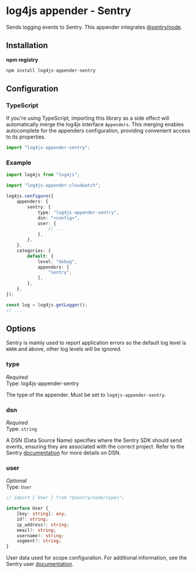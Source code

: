 # log4js appender - Sentry

Sends logging events to Sentry. This appender integrates
[@sentry/node][sentry_javascript].

[sentry_javascript]: https://github.com/getsentry/sentry-javascript

## Installation

**npm registry**

```sh
npm install log4js-appender-sentry
```

## Configuration

### TypeScript

If you're using TypeScript, importing this library as a side effect will
automatically merge the log4js interface `Appenders`. This merging enables
autocomplete for the appenders configuration, providing convenient access to its
properties.

```ts
import "log4js-appender-sentry";
```

### Example

```ts
import log4js from "log4js";

import "log4js-appender-cloudwatch";

log4js.configure({
	appenders: {
		sentry: {
			type: "log4js-appender-sentry",
			dsn: "<config>",
			user: {
				// ...
			},
		},
	},
	categories: {
		default: {
			level: "debug",
			appenders: [
				"sentry",
			],
		},
	},
});

const log = log4js.getLogger();
// ...
```

## Options

Sentry is mainly used to report application errors so the default log level is
`WARN` and above, other log levels will be ignored.

### type

_Required_\
Type: log4js-appender-sentry

The type of the appender. Must be set to `log4js-appender-sentry`.

### dsn

_Required_\
Type: `string`

A DSN (Data Source Name) specifies where the Sentry SDK should send events,
ensuring they are associated with the correct project. Refer to the Sentry
[documentation][sentry_dsn] for more details on DSN.

[sentry_dsn]: https://docs.sentry.io/product/sentry-basics/dsn-explainer/

### user

_Optional_\
Type: `User`

```ts
// import { User } from "@sentry/node/types";

interface User {
	[key: string]: any;
	id?: string;
	ip_address?: string;
	email?: string;
	username?: string;
	segment?: string;
}
```

User data used for scope configuration. For additional information, see the
Sentry user [documentation][sentry_user].

[sentry_user]: https://docs.sentry.io/platforms/javascript/enriching-events/identify-user/

